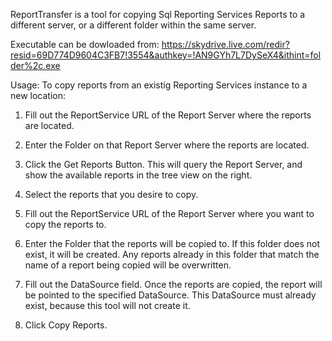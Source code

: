 ReportTransfer is a tool for copying Sql Reporting Services Reports to a different server, or a different folder within the same server. 

Executable can be dowloaded from: https://skydrive.live.com/redir?resid=69D774D9604C3FB7!3554&authkey=!AN9GYh7L7DySeX4&ithint=folder%2c.exe

Usage:
To copy reports from an existig Reporting Services instance to a new location:

1. Fill out the ReportService URL of the Report Server where the reports are located.

2. Enter the Folder on that Report Server where the reports are located.

3. Click the Get Reports Button.  This will query the Report Server, and show the available reports in the tree view on the right.

4. Select the reports that you desire to copy.

5. Fill out the ReportService URL of the Report Server where you want to copy the reports to.

6. Enter the Folder that the reports will be copied to. If this folder does not exist, it will be created. Any reports already in this folder that match the name of a report being copied will be overwritten.

7. Fill out the DataSource field. Once the reports are copied, the report will be pointed to the specified DataSource. This DataSource must already exist, because this tool will not create it.

8. Click Copy Reports.
